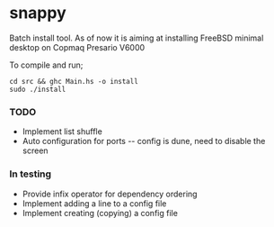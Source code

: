 snappy
======

Batch install tool. As of now it is aiming at installing
FreeBSD minimal desktop on Copmaq Presario V6000

To compile and run;
```
cd src && ghc Main.hs -o install
sudo ./install
```

### TODO
* Implement list shuffle
* Auto configuration for ports -- config is dune, need to disable the screen

### In testing
* Provide infix operator for dependency ordering
* Implement adding a line to a config file
* Implement creating (copying) a config file
